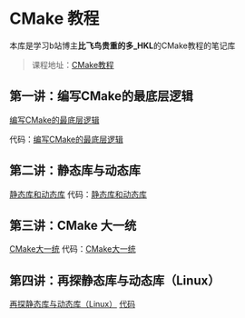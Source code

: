 # CMake 教程

本库是学习b站博主**比飞鸟贵重的多_HKL**的CMake教程的笔记库

> 课程地址：[CMake教程](https://space.bilibili.com/218427631/channel/collectiondetail?sid=1849137)

## 第一讲：编写CMake的最底层逻辑

[编写CMake的最底层逻辑](编写CMake的最底层逻辑.md)

代码：[编写CMake的最底层逻辑](./编写CMake的最底层逻辑)

## 第二讲：静态库与动态库

[静态库和动态库](./静态库和动态库.md)
代码：[静态库和动态库](./静态库和动态库)

## 第三讲：CMake 大一统

[CMake大一统](./CMake大一统.md)
代码：[CMake大一统](./CMake大一统)

## 第四讲：再探静态库与动态库（Linux）

[再探静态库与动态库（Linux）](再探静态库与动态库(Linux).md)
[代码](./再探静态库与动态库(Linux))
